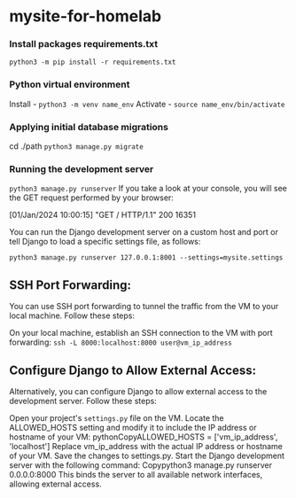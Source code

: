 # mysite-for-homelab

### Install packages requirements.txt 
`python3 -m pip install -r requirements.txt`

### Python virtual environment
Install - `python3 -m venv name_env`
Activate - `source name_env/bin/activate`

### Applying initial database migrations
cd ./path
`python3 manage.py migrate`

### Running the development server
`python3 manage.py runserver`
If you take a look at your console, you will see the GET request performed by your browser:

[01/Jan/2024 10:00:15] "GET / HTTP/1.1" 200 16351

You can run the Django development server on a custom host and port or tell Django to load a specific settings file, as follows:

`python3 manage.py runserver 127.0.0.1:8001 --settings=mysite.settings`

## SSH Port Forwarding:
You can use SSH port forwarding to tunnel the traffic from the VM to your local machine. Follow these steps:

On your local machine, establish an SSH connection to the VM with port forwarding:
`ssh -L 8000:localhost:8000 user@vm_ip_address`

## Configure Django to Allow External Access:
Alternatively, you can configure Django to allow external access to the development server. Follow these steps:

Open your project's `settings.py` file on the VM.
Locate the ALLOWED_HOSTS setting and modify it to include the IP address or hostname of your VM:
pythonCopyALLOWED_HOSTS = ['vm_ip_address', 'localhost']
Replace vm_ip_address with the actual IP address or hostname of your VM.
Save the changes to settings.py.
Start the Django development server with the following command:
Copypython3 manage.py runserver 0.0.0.0:8000
This binds the server to all available network interfaces, allowing external access.